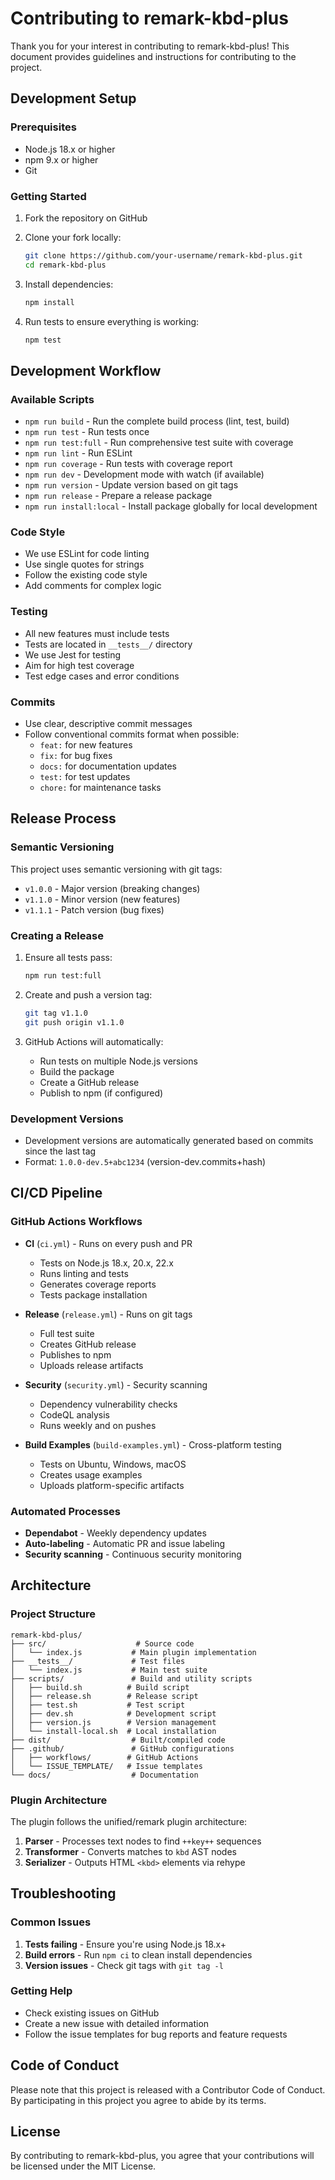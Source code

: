 # Contributing to remark-kbd-plus

Thank you for your interest in contributing to remark-kbd-plus! This document provides guidelines and instructions for contributing to the project.

## Development Setup

### Prerequisites

- Node.js 18.x or higher
- npm 9.x or higher
- Git

### Getting Started

1. Fork the repository on GitHub
2. Clone your fork locally:
   ```bash
   git clone https://github.com/your-username/remark-kbd-plus.git
   cd remark-kbd-plus
   ```

3. Install dependencies:
   ```bash
   npm install
   ```

4. Run tests to ensure everything is working:
   ```bash
   npm test
   ```

## Development Workflow

### Available Scripts

- `npm run build` - Run the complete build process (lint, test, build)
- `npm run test` - Run tests once
- `npm run test:full` - Run comprehensive test suite with coverage
- `npm run lint` - Run ESLint
- `npm run coverage` - Run tests with coverage report
- `npm run dev` - Development mode with watch (if available)
- `npm run version` - Update version based on git tags
- `npm run release` - Prepare a release package
- `npm run install:local` - Install package globally for local development

### Code Style

- We use ESLint for code linting
- Use single quotes for strings
- Follow the existing code style
- Add comments for complex logic

### Testing

- All new features must include tests
- Tests are located in `__tests__/` directory
- We use Jest for testing
- Aim for high test coverage
- Test edge cases and error conditions

### Commits

- Use clear, descriptive commit messages
- Follow conventional commits format when possible:
  - `feat:` for new features
  - `fix:` for bug fixes
  - `docs:` for documentation updates
  - `test:` for test updates
  - `chore:` for maintenance tasks

## Release Process

### Semantic Versioning

This project uses semantic versioning with git tags:

- `v1.0.0` - Major version (breaking changes)
- `v1.1.0` - Minor version (new features)
- `v1.1.1` - Patch version (bug fixes)

### Creating a Release

1. Ensure all tests pass:
   ```bash
   npm run test:full
   ```

2. Create and push a version tag:
   ```bash
   git tag v1.1.0
   git push origin v1.1.0
   ```

3. GitHub Actions will automatically:
   - Run tests on multiple Node.js versions
   - Build the package
   - Create a GitHub release
   - Publish to npm (if configured)

### Development Versions

- Development versions are automatically generated based on commits since the last tag
- Format: `1.0.0-dev.5+abc1234` (version-dev.commits+hash)

## CI/CD Pipeline

### GitHub Actions Workflows

- **CI** (`ci.yml`) - Runs on every push and PR
  - Tests on Node.js 18.x, 20.x, 22.x
  - Runs linting and tests
  - Generates coverage reports
  - Tests package installation

- **Release** (`release.yml`) - Runs on git tags
  - Full test suite
  - Creates GitHub release
  - Publishes to npm
  - Uploads release artifacts

- **Security** (`security.yml`) - Security scanning
  - Dependency vulnerability checks
  - CodeQL analysis
  - Runs weekly and on pushes

- **Build Examples** (`build-examples.yml`) - Cross-platform testing
  - Tests on Ubuntu, Windows, macOS
  - Creates usage examples
  - Uploads platform-specific artifacts

### Automated Processes

- **Dependabot** - Weekly dependency updates
- **Auto-labeling** - Automatic PR and issue labeling
- **Security scanning** - Continuous security monitoring

## Architecture

### Project Structure

```
remark-kbd-plus/
├── src/                    # Source code
│   └── index.js           # Main plugin implementation
├── __tests__/             # Test files
│   └── index.js           # Main test suite
├── scripts/               # Build and utility scripts
│   ├── build.sh          # Build script
│   ├── release.sh        # Release script
│   ├── test.sh           # Test script
│   ├── dev.sh            # Development script
│   ├── version.js        # Version management
│   └── install-local.sh  # Local installation
├── dist/                  # Built/compiled code
├── .github/               # GitHub configurations
│   ├── workflows/        # GitHub Actions
│   └── ISSUE_TEMPLATE/   # Issue templates
└── docs/                  # Documentation
```

### Plugin Architecture

The plugin follows the unified/remark plugin architecture:

1. **Parser** - Processes text nodes to find `++key++` sequences
2. **Transformer** - Converts matches to `kbd` AST nodes
3. **Serializer** - Outputs HTML `<kbd>` elements via rehype

## Troubleshooting

### Common Issues

1. **Tests failing** - Ensure you're using Node.js 18.x+
2. **Build errors** - Run `npm ci` to clean install dependencies
3. **Version issues** - Check git tags with `git tag -l`

### Getting Help

- Check existing issues on GitHub
- Create a new issue with detailed information
- Follow the issue templates for bug reports and feature requests

## Code of Conduct

Please note that this project is released with a Contributor Code of Conduct. By participating in this project you agree to abide by its terms.

## License

By contributing to remark-kbd-plus, you agree that your contributions will be licensed under the MIT License.